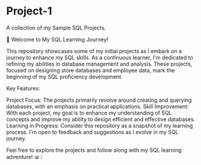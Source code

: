 # Project-1
A collection of my Sample SQL Projects. 

🚀 Welcome to My SQL Learning Journey!

This repository showcases some of my initial projects as I embark on a journey to enhance my SQL skills. As a continuous learner, I'm dedicated to refining my abilities in database management and analysis. These projects, focused on designing store databases and employee data, mark the beginning of my SQL proficiency development.

Key Features:

Project Focus: The projects primarily revolve around creating and querying databases, with an emphasis on practical applications.
Skill Improvement: With each project, my goal is to enhance my understanding of SQL concepts and improve my ability to design efficient and effective databases.
Learning in Progress: Consider this repository as a snapshot of my learning process. I'm open to feedback and suggestions as I evolve in my SQL journey.

Feel free to explore the projects and follow along with my SQL learning adventure! 📊💡
